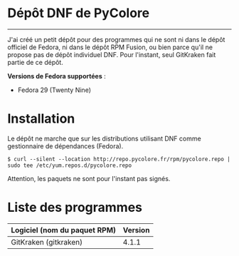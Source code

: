 <!--
.. title: Dépôt DNF de PyColore
.. hidetitle: yes
.. slug: depot-dnf
.. date: 2018-12-06 23:20:28 UTC+01:00
.. tags: 
.. category: 
.. link: 
.. description: 
.. type: text
-->

<h1 class="page-title">Dépôt DNF de PyColore</h1>
<hr class="title-hr">

J'ai créé un petit dépôt pour des programmes qui ne sont ni dans le dépôt officiel de Fedora,
ni dans le dépôt RPM Fusion, ou bien parce qu'il ne propose pas de dépôt individuel DNF. Pour
l'instant, seul GitKraken fait partie de ce dépôt.

**Versions de Fedora supportées** :

* Fedora 29 (Twenty Nine)

# Installation

Le dépôt ne marche que sur les distributions utilisant DNF comme gestionnaire de dépendances (Fedora).

```
$ curl --silent --location http://repo.pycolore.fr/rpm/pycolore.repo | sudo tee /etc/yum.repos.d/pycolore.repo
```

Attention, les paquets ne sont pour l'instant pas signés.

# Liste des programmes

|**Logiciel (nom du paquet RPM)** | **Version** |
|:------------------------------|:------------|
|GitKraken (gitkraken)        | 4.1.1       |

